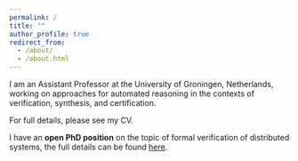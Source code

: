 ```yaml
---
permalink: /
title: ""
author_profile: true
redirect_from: 
  - /about/
  - /about.html
---
```


I am an Assistant Professor at the University of Groningen, Netherlands, working on approaches for automated reasoning in the contexts of verification, synthesis, and certification.

For full details, please see my CV.

I have an **open PhD position** on the topic of formal verification of distributed systems, the full details can be found [here].

[here]: https://rodrigo7491.github.io/files/phd_position_ad.pdf
